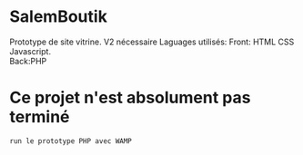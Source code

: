 # SalemBoutik

Prototype de site vitrine. V2 nécessaire
Laguages utilisés: 
Front: HTML CSS Javascript.  
Back:PHP

# Ce projet n'est absolument pas terminé

```bash
run le prototype PHP avec WAMP
```
